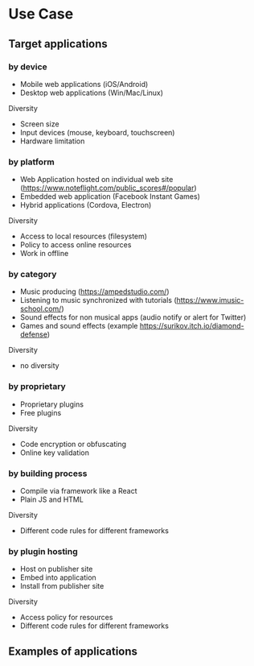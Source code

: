 # Use Case

## Target applications

### by device
* Mobile web applications (iOS/Android)
* Desktop web applications (Win/Mac/Linux)

Diversity
* Screen size
* Input devices (mouse, keyboard, touchscreen)
* Hardware limitation

### by platform
* Web Application hosted on individual web site (https://www.noteflight.com/public_scores#/popular)
* Embedded web application (Facebook Instant Games)
* Hybrid applications (Cordova, Electron)

Diversity
* Access to local resources (filesystem)
* Policy to access online resources
* Work in offline

### by category
* Music producing (https://ampedstudio.com/)
* Listening to music synchronized with tutorials (https://www.imusic-school.com/)
* Sound effects for non musical apps (audio notify or alert for Twitter)
* Games and sound effects (example https://surikov.itch.io/diamond-defense)

Diversity
* no diversity

### by proprietary
* Proprietary plugins
* Free plugins

Diversity
* Code encryption or obfuscating
* Online key validation

### by building process
* Compile via framework like a React
* Plain JS and HTML

Diversity
* Different code rules for different frameworks

### by plugin hosting
* Host on publisher site
* Embed into application
* Install from publisher site

Diversity
* Access policy for resources
* Different code rules for different frameworks

## Examples of applications

